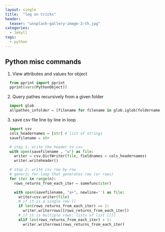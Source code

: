 ```yaml
---
layout: single
title:  "log on tricks"
header:
  teaser: "unsplash-gallery-image-2-th.jpg"
categories: 
  - Jekyll
tags:
  - python
---
```


Python misc commands
---
1. View attributes and values for object 

```python
  from pprint import pprint
  pprint(vars(PythonObject))
```

2. Query pathes recursively from a given folder

```python
  import glob
  allpathes_infolder = [filename for filename in glob.iglob(foldername + '/**/**', recursive = True)]
```

3. save csv file line by line in loop

```python
  import csv
  cols_headernames = [str] # list of strings
  savefilename = str

  # step 1: write the header to csv
  with open(savefilename , "w") as file:
    writer = csv.DictWriter(file, fieldnames = cols_headernames)
    writer.writeheader()

  # step 2: write csv row by row
  # generic for-loop that generates row (or rows) 
  for iter in range(n):
    rows_returns_from_each_iter = somefunc(iter)

    with open(savefilename, "a+", newline='') as file:
      writer=csv.writer(file)
      # if it is a single row []
      if len(rows_returns_from_each_iter) == 1:
        writer.writerrows([rows_returns_from_each_iter])
      # if it is multiple rows: lists of list [[]]
      elif len(rows_returns_from_each_iter) > 1:
        writer.writerrows(rows_returns_from_each_iter)
```
